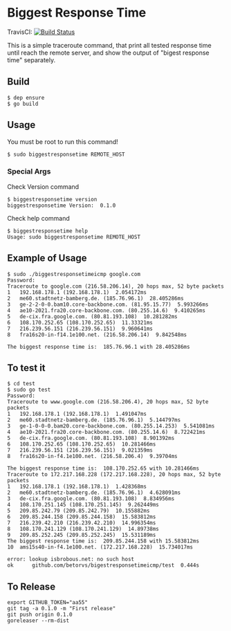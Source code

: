 # Biggest Response Time

TravisCI: [![Build Status](https://travis-ci.org/betorvs/bigestresponsetimeicmp.svg?branch=master)](https://travis-ci.org/betorvs/bigestresponsetimeicmp)

This is a simple traceroute command, that print all tested response time until reach the remote server, and show the output of "bigest response time" separately.

## Build

```
$ dep ensure
$ go build
```

## Usage

You must be root to run this command!

```
$ sudo biggestresponsetime REMOTE_HOST
```

### Special Args

Check Version command
```
$ biggestresponsetime version
biggestresponsetime Version:  0.1.0
```

Check help command
```
$ biggestresponsetime help
Usage: sudo biggestresponsetime REMOTE_HOST
```

## Example of Usage

```
$ sudo ./biggestresponsetimeicmp google.com
Password:
Traceroute to google.com (216.58.206.14), 20 hops max, 52 byte packets
1   192.168.178.1 (192.168.178.1)  2.054172ms
2   me60.stadtnetz-bamberg.de. (185.76.96.1)  28.405286ms
3   ge-2-2-0-0.bam10.core-backbone.com. (81.95.15.77)  5.993266ms
4   ae10-2021.fra20.core-backbone.com. (80.255.14.6)  9.410265ms
5   de-cix.fra.google.com. (80.81.193.108)  10.281282ms
6   108.170.252.65 (108.170.252.65)  11.33321ms
7   216.239.56.151 (216.239.56.151)  9.960641ms
8   fra16s20-in-f14.1e100.net. (216.58.206.14)  9.842548ms

The biggest response time is:  185.76.96.1 with 28.405286ms
```

## To test it

```
$ cd test
$ sudo go test
Password:
Traceroute to www.google.com (216.58.206.4), 20 hops max, 52 byte packets
1   192.168.178.1 (192.168.178.1)  1.491047ms
2   me60.stadtnetz-bamberg.de. (185.76.96.1)  5.144797ms
3   ge-1-0-0-0.bam20.core-backbone.com. (80.255.14.253)  5.541081ms
4   ae10-2021.fra20.core-backbone.com. (80.255.14.6)  8.722421ms
5   de-cix.fra.google.com. (80.81.193.108)  8.901392ms
6   108.170.252.65 (108.170.252.65)  10.281466ms
7   216.239.56.151 (216.239.56.151)  9.021359ms
8   fra16s20-in-f4.1e100.net. (216.58.206.4)  9.39704ms

The biggest response time is:  108.170.252.65 with 10.281466ms
Traceroute to 172.217.168.228 (172.217.168.228), 20 hops max, 52 byte packets
1   192.168.178.1 (192.168.178.1)  1.428368ms
2   me60.stadtnetz-bamberg.de. (185.76.96.1)  4.628091ms
3   de-cix.fra.google.com. (80.81.193.108)  8.834956ms
4   108.170.251.145 (108.170.251.145)  9.262449ms
5   209.85.242.79 (209.85.242.79)  10.155882ms
6   209.85.244.158 (209.85.244.158)  15.583812ms
7   216.239.42.210 (216.239.42.210)  14.996354ms
8   108.170.241.129 (108.170.241.129)  14.89738ms
9   209.85.252.245 (209.85.252.245)  15.531189ms
The biggest response time is:  209.85.244.158 with 15.583812ms
10  ams15s40-in-f4.1e100.net. (172.217.168.228)  15.734017ms

error: lookup isbrobous.net: no such host
ok      github.com/betorvs/bigestresponsetimeicmp/test  0.444s
```


## To Release

```
export GITHUB_TOKEN="aa55"
git tag -a 0.1.0 -m "First release"
git push origin 0.1.0
goreleaser --rm-dist
```